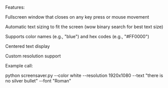 Features:

Fullscreen window that closes on any key press or mouse movement

Automatic text sizing to fit the screen (wow binary search for best text size)

Supports color names (e.g., "blue") and hex codes (e.g., "#FF0000")

Centered text display

Custom resolution support

Example call:

python screensaver.py --color white --resolution 1920x1080 --text "there is no silver bullet" --font "Roman"
